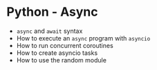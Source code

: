 # Python - Async
  - `async` and `await` syntax
  - How to execute an `async` program with `asyncio`
  - How to run concurrent coroutines
  - How to create asyncio tasks
  - How to use the random module
